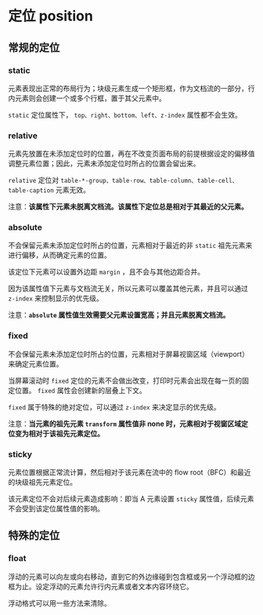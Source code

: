 # 定位 position

## 常规的定位

### static

元素表现出正常的布局行为；块级元素生成一个矩形框，作为文档流的一部分，行内元素则会创建一个或多个行框，置于其父元素中。

`static` 定位属性下， `top、right、bottom、left、z-index` 属性都不会生效。

### relative

元素先放置在未添加定位时的位置，再在不改变页面布局的前提根据设定的偏移值调整元素位置；因此，元素未添加定位时所占的位置会留出来。

`relative` 定位对 `table-*-group、table-row、table-column、table-cell、table-caption` 元素无效。

注意：**该属性下元素未脱离文档流。该属性下定位总是相对于其最近的父元素。**

### absolute

不会保留元素未添加定位时所占的位置，元素相对于最近的非 `static` 祖先元素来进行偏移，从而确定元素的位置。

该定位下元素可以设置外边距 `margin` ，且不会与其他边距合并。

因为该属性值下元素与文档流无关，所以元素可以覆盖其他元素，并且可以通过 `z-index` 来控制显示的优先级。

注意：**`absolute` 属性值生效需要父元素设置宽高；并且元素脱离文档流。**

### fixed

不会保留元素未添加定位时所占的位置，元素相对于屏幕视窗区域（viewport）来确定元素位置。

当屏幕滚动时 `fixed` 定位的元素不会做出改变，打印时元素会出现在每一页的固定位置。 `fixed` 属性会创建新的层叠上下文。

`fixed` 属于特殊的绝对定位，可以通过 `z-index` 来决定显示的优先级。

注意：**当元素的祖先元素 `transform` 属性值非 none 时，元素相对于视窗区域定位变为相对于该祖先元素定位。**

### sticky

元素位置根据正常流计算，然后相对于该元素在流中的 flow root（BFC）和最近的块级祖先元素定位。

该元素定位不会对后续元素造成影响：即当 A 元素设置 `sticky` 属性值，后续元素不会受到该定位属性值的影响。

## 特殊的定位

### float

浮动的元素可以向左或向右移动，直到它的外边缘碰到包含框或另一个浮动框的边框为止。设定浮动的元素允许行内元素或者文本内容环绕它。

浮动格式可以用一些方法来清除。
